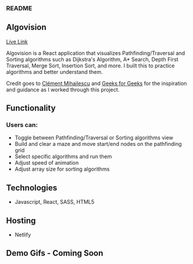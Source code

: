 ### README

## Algovision

[Live Link](https://algovision-project.netlify.app/)

Algovision is a React application that visualizes Pathfinding/Traversal and Sorting algorithms such as Dijkstra's Algorithm, A* Search, Depth First Traversal, Merge Sort, Insertion Sort, and more. I built this to practice algorithms and better understand them.

Credit goes to [Clément Mihailescu](https://www.youtube.com/watch?v=msttfIHHkak) and [Geeks for Geeks](https://www.geeksforgeeks.org/) for the inspiration and guidance as I worked through this project.

## Functionality

### Users can:
* Toggle between Pathfinding/Traversal or Sorting algorithms view
* Build and clear a maze and move start/end nodes on the pathfinding grid
* Select specific algorithms and run them
* Adjust speed of animation
* Adjust array size for sorting algorithms

## Technologies
* Javascript, React, SASS, HTML5

## Hosting
* Netlify

## Demo Gifs - Coming Soon
